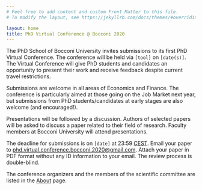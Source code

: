 ```yaml
---
# Feel free to add content and custom Front Matter to this file.
# To modify the layout, see https://jekyllrb.com/docs/themes/#overriding-theme-defaults

layout: home
title: PhD Virtual Conference @ Bocconi 2020
---
```


The PhD School of Bocconi University invites submissions to its first  PhD Virtual Conference.
The conference will be held via `[tool]` on `[date(s)]`.
The Virtual Conference will give PhD students and candidates an opportunity to present their work and receive feedback despite current travel restrictions.

Submissions are welcome in all areas of Economics and Finance.
The conference is particularly aimed at those going on the Job Market next year, but submissions from PhD students/candidates at early stages are also welcome (and encouraged!).

Presentations will be followed by a discussion.
Authors of selected papers will be asked to discuss a paper related to their field of research.
Faculty members at Bocconi University will attend presentations.

The deadline for submissions is on `[date]` at 23:59 [CEST](https://time.is/CEST).
Email your paper to [phd.virtual.conference.bocconi.2020@gmail.com](mailto:phd.virtual.conference.bocconi.2020@gmail.com).
Attach your paper in PDF format without any ID information to your email.
The review process is double-blind.

The conference organizers and the members of the scientific committee are listed in the [About](/about) page.
